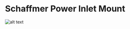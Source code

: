# Schaffmer Power Inlet Mount

![alt text](https://github.com/craxoor/VoronMods/raw/master/Schaffner%20Power%20Inlet%20Mount/Images/Preview-Front.png)
